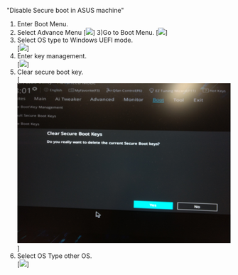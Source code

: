 "Disable Secure boot in ASUS machine" 


1) Enter Boot Menu.<br />
2) Select Advance Menu
[![](https://github.com/BhaskarTrivedi/Installation-and-Enviornment-Building/blob/master/img/AdvanceMenu.jpg)]
3)Go to Boot Menu.
[![](https://github.com/BhaskarTrivedi/Installation-and-Enviornment-Building/blob/master/img/BootMenu.jpg)]
4) Select OS type to Windows UEFI mode.<br />
[![](https://github.com/BhaskarTrivedi/Installation-and-Enviornment-Building/blob/master/img/WindowsOS.jpg)]
5) Enter key management.<br />
[![](https://github.com/BhaskarTrivedi/Installation-and-Enviornment-Building/blob/master/img/KeyManagement.jpg)]
6) Clear secure boot key.<br />
[![](https://github.com/BhaskarTrivedi/Installation-and-Enviornment-Building/blob/master/img/ClearSecureBoot.jpg)]
7) Select OS Type other OS.<br />
[![](https://github.com/BhaskarTrivedi/Installation-and-Enviornment-Building/blob/master/img/OtherOS.jpg)]
